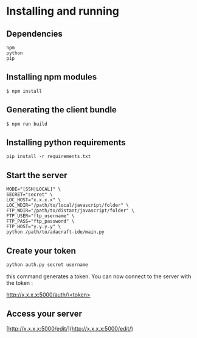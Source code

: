 # Installing and running

## Dependencies

```
npm
python
pip
```

## Installing npm modules

```
$ npm install
```

## Generating the client bundle

```
$ npm run build
```

## Installing python requirements

```
pip install -r requirements.txt
```

## Start the server

```
MODE="[SSH|LOCAL]" \
SECRET="secret" \
LOC_HOST="x.x.x.x" \
LOC_WDIR="/path/to/local/javascript/folder" \
FTP_WDIR="/path/to/distant/javascript/folder" \
FTP_USER="ftp_username" \
FTP_PASS="ftp_password" \
FTP_HOST="y.y.y.y" \
python /path/to/adacraft-ide/main.py
```

## Create your token

```python
python auth.py secret username
```

this command generates a token. You can now connect to the server with the token :

[http://x.x.x.x:5000/auth/\<token\>](http://x.x.x.x:5000/auth/\<token\>)
    
## Access your server

[http://x.x.x.x:5000/edit/](http://x.x.x.x:5000/edit/)

